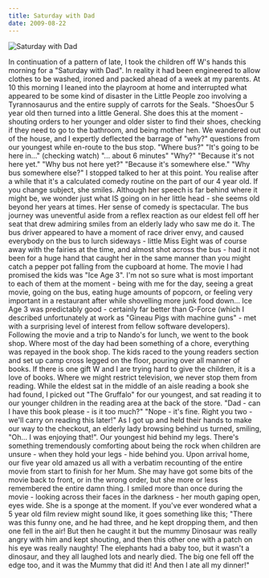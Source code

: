 ```yaml
---
title: Saturday with Dad
date: 2009-08-22
---
```


![Saturday with Dad](https://source.unsplash.com/DWyRC2juMgs/1600x900)

In continuation of a pattern of late, I took the children off W's hands this morning for a "Saturday with Dad". In reality it had been engineered to allow clothes to be washed, ironed and packed ahead of a week at my parents. At 10 this morning I leaned into the playroom at home and interrupted what appeared to be some kind of disaster in the Little People zoo involving a Tyrannosaurus and the entire supply of carrots for the Seals. "ShoesOur 5 year old then turned into a little General. She does this at the moment - shouting orders to her younger and older sister to find their shoes, checking if they need to go to the bathroom, and being mother hen. We wandered out of the house, and I expertly deflected the barrage of "why?" questions from our youngest while en-route to the bus stop. "Where bus?" "It's going to be here in..." (checking watch) "... about 6 minutes" "Why?" "Because it's not here yet." "Why bus not here yet?" "Because it's somewhere else." "Why bus somewhere else?" I stopped talked to her at this point. You realise after a while that it's a calculated comedy routine on the part of our 4 year old. If you change subject, she smiles. Although her speech is far behind where it might be, we wonder just what IS going on in her little head - she seems old beyond her years at times. Her sense of comedy is spectacular. The bus journey was uneventful aside from a reflex reaction as our eldest fell off her seat that drew admiring smiles from an elderly lady who saw me do it. The bus driver appeared to have a moment of race driver envy, and caused everybody on the bus to lurch sideways - little Miss Eight was of course away with the fairies at the time, and almost shot across the bus - had it not been for a huge hand that caught her in the same manner than you might catch a pepper pot falling from the cupboard at home. The movie I had promised the kids was "Ice Age 3". I'm not so sure what is most important to each of them at the moment - being with me for the day, seeing a great movie, going on the bus, eating huge amounts of popcorn, or feeling very important in a restaurant after while shovelling more junk food down... Ice Age 3 was predictably good - certainly far better than G-Force (which I described unfortunately at work as "Gineau Pigs with machine guns" - met with a surprising level of interest from fellow software developers). Following the movie and a trip to Nando's for lunch, we went to the book shop. Where most of the day had been something of a chore, everything was repayed in the book shop. The kids raced to the young readers section and set up camp cross legged on the floor, pouring over all manner of books. If there is one gift W and I are trying hard to give the children, it is a love of books. Where we might restrict television, we never stop them from reading. While the eldest sat in the middle of an aisle reading a book she had found, I picked out "The Gruffalo" for our youngest, and sat reading it to our younger children in the reading area at the back of the store. "Dad - can I have this book please - is it too much?" "Nope - it's fine. Right you two - we'll carry on reading this later!" As I got up and held their hands to make our way to the checkout, an elderly lady browsing behind us turned, smiling, "Oh... I was enjoying that!". Our youngest hid behind my legs. There's something tremendously comforting about being the rock when children are unsure - when they hold your legs - hide behind you. Upon arrival home, our five year old amazed us all with a verbatim recounting of the entire movie from start to finish for her Mum. She may have got some bits of the movie back to front, or in the wrong order, but she more or less remembered the entire damn thing. I smiled more than once during the movie - looking across their faces in the darkness - her mouth gaping open, eyes wide. She is a sponge at the moment. If you've ever wondered what a 5 year old film review might sound like, it goes something like this; "There was this funny one, and he had three, and he kept dropping them, and then one fell in the air! But then he caught it but the mummy Dinosaur was really angry with him and kept shouting, and then this other one with a patch on his eye was really naughty! The elephants had a baby too, but it wasn't a dinosaur, and they all laughed lots and nearly died. The big one fell off the edge too, and it was the Mummy that did it! And then I ate all my dinner!"